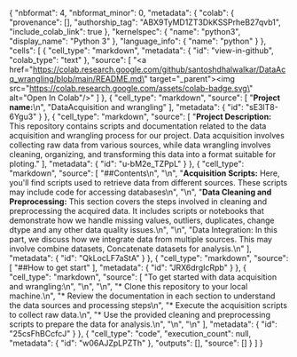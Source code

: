 {
  "nbformat": 4,
  "nbformat_minor": 0,
  "metadata": {
    "colab": {
      "provenance": [],
      "authorship_tag": "ABX9TyMD1ZT3DkKSSPrheB27qvb1",
      "include_colab_link": true
    },
    "kernelspec": {
      "name": "python3",
      "display_name": "Python 3"
    },
    "language_info": {
      "name": "python"
    }
  },
  "cells": [
    {
      "cell_type": "markdown",
      "metadata": {
        "id": "view-in-github",
        "colab_type": "text"
      },
      "source": [
        "<a href=\"https://colab.research.google.com/github/santoshdhalwalkar/DataAcq_wrangling/blob/main/README.md\" target=\"_parent\"><img src=\"https://colab.research.google.com/assets/colab-badge.svg\" alt=\"Open In Colab\"/></a>"
      ]
    },
    {
      "cell_type": "markdown",
      "source": [
        "**Project name:**\n",
        "DataAcquisition and wrangling"
      ],
      "metadata": {
        "id": "sE3lT8-6Ygu3"
      }
    },
    {
      "cell_type": "markdown",
      "source": [
        "**Project Description:** This repository contains scripts and documentation related to the data acquisition and wrangling process for our project. Data acquisition involves collecting raw data from various sources, while data wrangling involves cleaning, organizing, and transforming this data into a format suitable for ploting."
      ],
      "metadata": {
        "id": "u-bM2e_TZPpL"
      }
    },
    {
      "cell_type": "markdown",
      "source": [
        "##Contents\n",
        "\n",
        "**Acquisition Scripts:** Here, you'll find scripts used to retrieve data from different sources. These scripts may include code for accessing  databases\n",
        "\n",
        "**Data Cleaning and Preprocessing:** This section covers the steps involved in cleaning and preprocessing the acquired data. It includes scripts or notebooks that demonstrate how we handle missing values, outliers, duplicates, change dtype and any other data quality issues.\n",
        "\n",
        "Data Integration: In this part, we discuss how we integrate data from multiple sources. This may involve combine datasets, Concatenate datasets for analysis.\n"
      ],
      "metadata": {
        "id": "QkLocLF7aStA"
      }
    },
    {
      "cell_type": "markdown",
      "source": [
        "##How to get start"
      ],
      "metadata": {
        "id": "JRX6drgIcRpb"
      }
    },
    {
      "cell_type": "markdown",
      "source": [
        "To get started with data acquisition and wrangling:\n",
        "\n",
        "\n",
        "*   Clone this repository to your local machine.\n",
        "*  Review the documentation in each section to understand the data sources and processing steps\n",
        "*   Execute the acquisition scripts to collect raw data.\n",
        "*   Use the provided cleaning and preprocessing scripts to prepare the data for analysis.\n",
        "\n",
        "\n"
      ],
      "metadata": {
        "id": "25csFhBCcfcJ"
      }
    },
    {
      "cell_type": "code",
      "execution_count": null,
      "metadata": {
        "id": "w06AJZpLPZTh"
      },
      "outputs": [],
      "source": []
    }
  ]
}